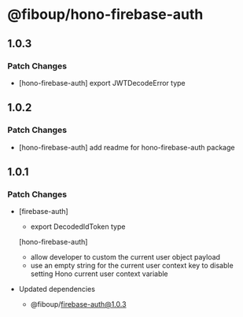 # @fiboup/hono-firebase-auth

## 1.0.3

### Patch Changes

- [hono-firebase-auth] export JWTDecodeError type

## 1.0.2

### Patch Changes

- [hono-firebase-auth] add readme for hono-firebase-auth package

## 1.0.1

### Patch Changes

- [firebase-auth]

  - export DecodedIdToken type

  [hono-firebase-auth]

  - allow developer to custom the current user object payload
  - use an empty string for the current user context key to disable setting Hono current user context variable

- Updated dependencies
  - @fiboup/firebase-auth@1.0.3
